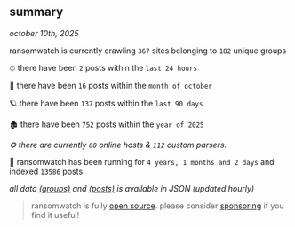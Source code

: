 
## summary
_october 10th, 2025_

ransomwatch is currently crawling `367` sites belonging to `182` unique groups

⏲ there have been `2` posts within the `last 24 hours`

🦈 there have been `16` posts within the `month of october`

🪐 there have been `137` posts within the `last 90 days`

🏚 there have been `752` posts within the `year of 2025`

_⚙️ there are currently `60` online hosts & `112` custom parsers._

🦕 ransomwatch has been running for `4 years, 1 months and 2 days` and indexed `13586` posts

_all data  [(groups)](http://https://dataleak.hopeless99.top//groups) and [(posts)](http://https://dataleak.hopeless99.top//posts) is available in JSON (updated hourly)_

> ransomwatch is fully [open source](https://github.com/joshhighet/ransomwatch#ransomwatch--). please consider [sponsoring](https://github.com/sponsors/joshhighet) if you find it useful!
